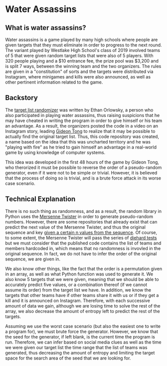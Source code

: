 # Water Assassins

## What is water assassins? 

Water assassins is a game played by many high schools where people are given targets that they must eliminate in order to progress to the next round. The variant played by Westlake High School's class of 2019 involved teams of 5 that were given random target lists that were also of 5 players. With 320 people playing and a $10 entrance fee, the prize pool was $3,200 and is split 7 ways, between the winning team and the two organizers. The rules are given in a "constitution" of sorts and the targets were distributed via Instagram, where minigames and kills were also announced, as well as other pertinent information related to the game.

## Backstory

The [target list randomizer](CreateTargets.py) was written by Ethan Orlowsky, a person who also participated in playing water assassins, thus raising suspicions that he may have cheated in writing the program in order to give himself or his team an advantage. As a result, the organizers posted the code in a video on an Instagram story, leading [Gideon Tong](https://www.github.com/gideontong) to realize that it may be possible to actually find the original target list. Thus, this code repository was created, a name based on the idea that this was uncharted territory and he was "playing with fire" as he tried to gain himself an advantage in a real-world game by using knowledge of computer systems.

This idea was developed in the first 48 hours of the game by Gideon Tong, who therorized it must be possible to reverse the order of a pseudo-random generator, even if it were not to be simple or trivial. However, it is believed that the process of doing so is trivial, and is a brute force attack in its worse case scenario.

## Technical Explanation

There is no such thing as randomness, and as a result, the random library in Python uses the [Mersenne Twister](https://en.wikipedia.org/wiki/Mersenne_Twister) in order to generate pseudo-random numbers. However, there are some repositories that already exist that can predict the next value of the Mersenne Twister, and thus the original sequence and key [given a certain n values from the sequence](https://github.com/fx5/not_random). Of course, to some extent, the Mersenne Twister will pass the series of [diehard tests](https://en.wikipedia.org/wiki/Diehard_tests) but we must consider that the published code contains the list of teams and members hardcoded in, which means that no randomness is invovled in the original sequence. In fact, we do not have to infer the order of the original sequence, we are given in.

We also know other things, like the fact that the order is a permutation given in an array, as well as what Python function was used to generate it. We also know 5 targets that we were given, meaning that we should be able to accurately predict five values, or a combination thereof (if we cannot assume its order) from the target list we have. In addition, we know the targets that other teams have if other teams share it with us or if they get a kill and it is announced on Instagram. Therefore, with each successive amount of data we gain, although we are losing time to solve the rest of the array, we also decrease the amount of entropy left to predict the rest of the targets.

Assuming we use the worst case scenario (but also the easiest one to write a program for), we must brute force the generator. However, we know that the seed for the generator, if left blank, is the current time the program is run. Therefore, we can infer based on social media clues as well as the time we were given our target list the time range that the list of teams was generated, thus decreasing the amount of entropy and limiting the target space for the search area of the seed that we are looking for.